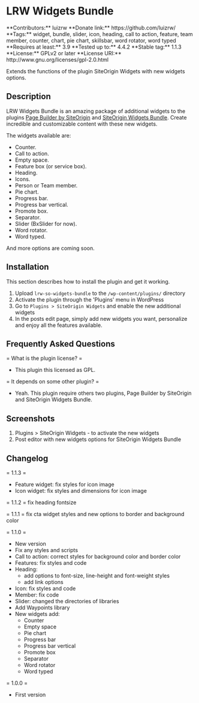<h1>LRW Widgets Bundle</h1>
**Contributors:** luizrw
**Donate link:** https://github.com/luizrw/
**Tags:** widget, bundle, slider, icon, heading, call to action, feature, team member, counter, chart, pie chart, skillsbar, word rotator, word typed
**Requires at least:** 3.9
**Tested up to:** 4.4.2
**Stable tag:** 1.1.3
**License:** GPLv2 or later
**License URI:** http://www.gnu.org/licenses/gpl-2.0.html

Extends the functions of the plugin SiteOrigin Widgets with new widgets options.

<h2>Description</h2>

LRW Widgets Bundle is an amazing package of additional widgets to the plugins [Page Builder by SiteOrigin](https://wordpress.org/plugins/siteorigin-panels/) and [SiteOrigin Widgets Bundle](http://siteorigin.com/page-builder/). Create incredible and customizable content with these new widgets.

The widgets available are:

* Counter.
* Call to action.
* Empty space.
* Feature box (or service box).
* Heading.
* Icons.
* Person or Team member.
* Pie chart.
* Progress bar.
* Progress bar vertical.
* Promote box.
* Separator.
* Slider (BxSlider for now).
* Word rotator.
* Word typed.

And more options are coming soon.

<h2>Installation</h2>

This section describes how to install the plugin and get it working.

1. Upload `lrw-so-widgets-bundle` to the `/wp-content/plugins/` directory
2. Activate the plugin through the 'Plugins' menu in WordPress
3. Go to `Plugins > SiteOrigin Widgets` and enable the new additional widgets
4. In the posts edit page, simply add new widgets you want, personalize and enjoy all the features available.

<h2>Frequently Asked Questions</h2>

= What is the plugin license? =
* This plugin this licensed as GPL.

= It depends on some other plugin? =
* Yeah. This plugin require others two plugins, Page Builder by SiteOrigin and SiteOrigin Widgets Bundle.

<h2>Screenshots</h2>

1. Plugins > SiteOrigin Widgets - to activate the new widgets
2. Post editor with new widgets options for SiteOrigin Widgets Bundle

<h2>Changelog</h2>

= 1.1.3 =
* Feature widget: fix styles for icon image
* Icon widget: fix styles and dimensions for icon image

= 1.1.2 =
fix heading fontsize

= 1.1.1 =
fix cta widget styles and new options to border and background color

= 1.1.0 =
* New version
* Fix any styles and scripts
* Call to action: correct styles for background color and border color
* Features: fix styles and code
* Heading:
	* add options to font-size, line-height and font-weight styles
	* add link options
* Icon: fix styles and code
* Member: fix code
* Slider: changed the directories of libraries
* Add Waypoints library
* New widgets add:
	* Counter
	* Empty space
	* Pie chart
	* Progress bar
	* Progress bar vertical
	* Promote box
	* Separator
	* Word rotator
	* Word typed

= 1.0.0 =
* First version
